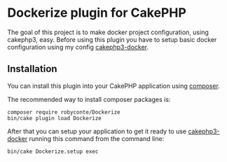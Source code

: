 # Dockerize plugin for CakePHP
The goal of this project is to make docker project configuration, using cakephp3, easy.
Before using this plugin you have to setup basic docker configuration using
my config [cakephp3-docker](https://github.com/RoBYCoNTe/cakephp-docker-config.git).

## Installation
You can install this plugin into your CakePHP application using [composer](https://getcomposer.org).

The recommended way to install composer packages is:

```
composer require robyconte/Dockerize
bin/cake plugin load Dockerize
```

After that you can setup your application to get it ready to use 
[cakephp3-docker](https://github.com/RoBYCoNTe/cakephp-docker-config.git) running
this command from the command line:
```
bin/cake Dockerize.setup exec
```